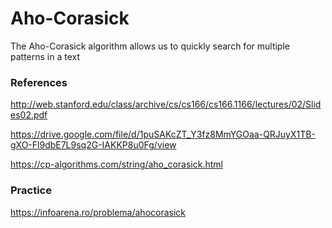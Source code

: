 # Aho-Corasick

The Aho-Corasick algorithm allows us to quickly search for multiple patterns in a text

### References 

http://web.stanford.edu/class/archive/cs/cs166/cs166.1166/lectures/02/Slides02.pdf

https://drive.google.com/file/d/1puSAKcZT_Y3fz8MmYGOaa-QRJuyX1TB-gXO-Fl9dbE7L9sq2G-IAKKP8u0Fg/view

https://cp-algorithms.com/string/aho_corasick.html

### Practice

https://infoarena.ro/problema/ahocorasick

